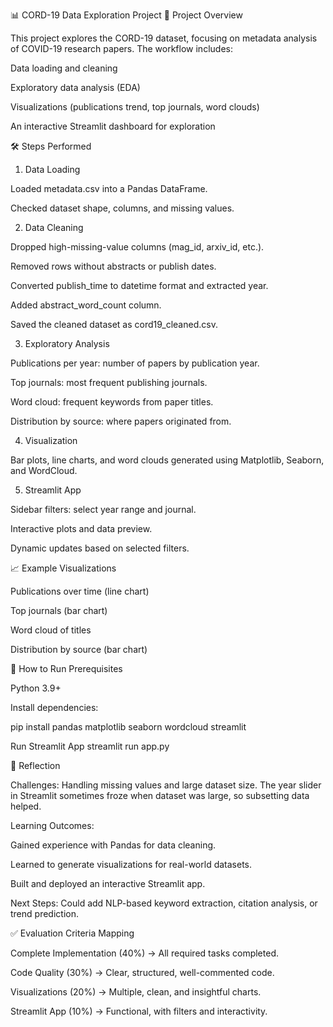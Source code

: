 📊 CORD-19 Data Exploration Project
📌 Project Overview

This project explores the CORD-19 dataset, focusing on metadata analysis of COVID-19 research papers.
The workflow includes:

Data loading and cleaning

Exploratory data analysis (EDA)

Visualizations (publications trend, top journals, word clouds)

An interactive Streamlit dashboard for exploration

🛠️ Steps Performed
1. Data Loading

Loaded metadata.csv into a Pandas DataFrame.

Checked dataset shape, columns, and missing values.

2. Data Cleaning

Dropped high-missing-value columns (mag_id, arxiv_id, etc.).

Removed rows without abstracts or publish dates.

Converted publish_time to datetime format and extracted year.

Added abstract_word_count column.

Saved the cleaned dataset as cord19_cleaned.csv.

3. Exploratory Analysis

Publications per year: number of papers by publication year.

Top journals: most frequent publishing journals.

Word cloud: frequent keywords from paper titles.

Distribution by source: where papers originated from.

4. Visualization

Bar plots, line charts, and word clouds generated using Matplotlib, Seaborn, and WordCloud.

5. Streamlit App

Sidebar filters: select year range and journal.

Interactive plots and data preview.

Dynamic updates based on selected filters.

📈 Example Visualizations

Publications over time (line chart)

Top journals (bar chart)

Word cloud of titles

Distribution by source (bar chart)

🚀 How to Run
Prerequisites

Python 3.9+

Install dependencies:

pip install pandas matplotlib seaborn wordcloud streamlit

Run Streamlit App
streamlit run app.py

📑 Reflection

Challenges: Handling missing values and large dataset size. The year slider in Streamlit sometimes froze when dataset was large, so subsetting data helped.

Learning Outcomes:

Gained experience with Pandas for data cleaning.

Learned to generate visualizations for real-world datasets.

Built and deployed an interactive Streamlit app.

Next Steps: Could add NLP-based keyword extraction, citation analysis, or trend prediction.

✅ Evaluation Criteria Mapping

Complete Implementation (40%) → All required tasks completed.

Code Quality (30%) → Clear, structured, well-commented code.

Visualizations (20%) → Multiple, clean, and insightful charts.

Streamlit App (10%) → Functional, with filters and interactivity.
